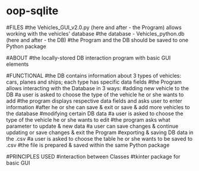 # oop-sqlite


#FILES
  #the Vehicles_GUI_v2.0.py (here and after - the Program) allows working with the vehicles' database
  #the database - Vehicles_python.db (here and after - the DB)
  #the Program and the DB should be saved to one Python package
  
#ABOUT
  #the locally-stored DB interaction program with basic GUI elements 

#FUNCTIONAL
  #the DB contains information about 3 types of vehicles: cars, planes and ships; each type has specific data fields
  #the Program allows interacting with the Database in 3 ways:
    #adding new vehicle to the DB
      #a user is asked to choose the type of the vehicle he or she wants to add
      #the program displays respective data fields and asks user to enter information
      #after he or she can save & exit or save & add more vehicles to the database
    #modifying certain DB data
      #a user is asked to choose the type of the vehicle he or she wants to edit
      #the program asks what parameter to update & new data
      #a user can save changes & continue updating or save changes & exit the Program
    #exporting & saving DB data in the .csv
      #a user is asked to choose the table he or she wants to be saved to .csv
      #the file is prepared & saved within the same Python package

#PRINCIPLES USED
  #interaction between Classes
  #tkinter package for basic GUI

